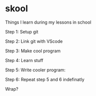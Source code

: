 # skool
Things I learn during my lessons in school

Step 1:
Setup git

Step 2:
Link git with VScode

Step 3:
Make cool program

Step 4:
Learn stuff

Step 5:
Write cooler program:

Step 6:
Repeat step 5 and 6 indefinatly

Wrap?
